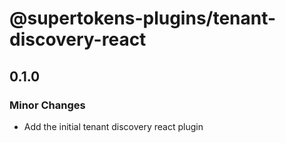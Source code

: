 # @supertokens-plugins/tenant-discovery-react

## 0.1.0

### Minor Changes

- Add the initial tenant discovery react plugin
